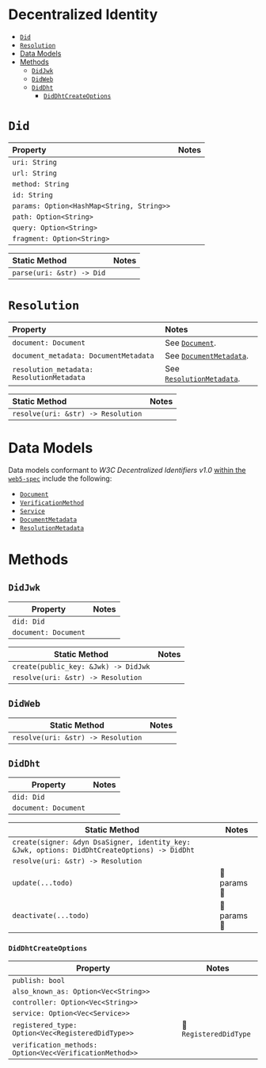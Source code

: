 # Decentralized Identity <!-- omit in toc -->

- [`Did`](#did)
- [`Resolution`](#resolution)
- [Data Models](#data-models)
- [Methods](#methods)
  - [`DidJwk`](#didjwk)
  - [`DidWeb`](#didweb)
  - [`DidDht`](#diddht)
    - [`DidDhtCreateOptions`](#diddhtcreateoptions)

# `Did`

| Property                                  | Notes |
| :---------------------------------------- | :---- |
| `uri: String`                             |       |
| `url: String`                             |       |
| `method: String`                          |       |
| `id: String`                              |       |
| `params: Option<HashMap<String, String>>` |       |
| `path: Option<String>`                    |       |
| `query: Option<String>`                   |       |
| `fragment: Option<String>`                |       |

| Static Method             | Notes |
| :------------------------ | :---- |
| `parse(uri: &str) -> Did` |       |

# `Resolution`

| Property                                  | Notes                                            |
| :---------------------------------------- | :----------------------------------------------- |
| `document: Document`                      | See [`Document`](#document).                     |
| `document_metadata: DocumentMetadata`     | See [`DocumentMetadata`](#documentmetadata).     |
| `resolution_metadata: ResolutionMetadata` | See [`ResolutionMetadata`](#resolutionmetadata). |

| Static Method                      | Notes |
| :--------------------------------- | :---- |
| `resolve(uri: &str) -> Resolution` |       |

# Data Models

Data models conformant to _W3C Decentralized Identifiers v1.0_ [within the `web5-spec`](https://github.com/TBD54566975/web5-spec/blob/main/spec/did.md) include the following:

- [`Document`](https://github.com/TBD54566975/web5-spec/blob/main/spec/did.md#did-document-data-model)
- [`VerificationMethod`](https://github.com/TBD54566975/web5-spec/blob/main/spec/did.md#verification-method-data-model)
- [`Service`](https://github.com/TBD54566975/web5-spec/blob/main/spec/did.md#service-data-model)
- [`DocumentMetadata`](https://github.com/TBD54566975/web5-spec/blob/main/spec/did.md#did-document-metadata-data-model)
- [`ResolutionMetadata`](https://github.com/TBD54566975/web5-spec/blob/main/spec/did.md#did-resolution-metadata-data-model)

# Methods

## `DidJwk`

| Property             | Notes |
| -------------------- | ----- |
| `did: Did`           |       |
| `document: Document` |       |

| Static Method                        | Notes |
| ------------------------------------ | ----- |
| `create(public_key: &Jwk) -> DidJwk` |       |
| `resolve(uri: &str) -> Resolution`   |       |

## `DidWeb`

| Static Method                      | Notes |
| ---------------------------------- | ----- |
| `resolve(uri: &str) -> Resolution` |       |

## `DidDht`

| Property             | Notes |
| -------------------- | ----- |
| `did: Did`           |       |
| `document: Document` |       |

| Static Method                                                                                | Notes      |
| -------------------------------------------------------------------------------------------- | ---------- |
| `create(signer: &dyn DsaSigner, identity_key: &Jwk, options: DidDhtCreateOptions) -> DidDht` |            |
| `resolve(uri: &str) -> Resolution`                                                           |            |
| `update(...todo)`                                                                            | 🚧 params 🚧 |
| `deactivate(...todo)`                                                                        | 🚧 params 🚧 |

### `DidDhtCreateOptions`

| Property                                                | Notes                 |
| ------------------------------------------------------- | --------------------- |
| `publish: bool`                                         |                       |
| `also_known_as: Option<Vec<String>>`                    |                       |
| `controller: Option<Vec<String>>`                       |                       |
| `service: Option<Vec<Service>>`                         |                       |
| `registered_type: Option<Vec<RegisteredDidType>>`       | 🚧 `RegisteredDidType` |
| `verification_methods: Option<Vec<VerificationMethod>>` |                       |
